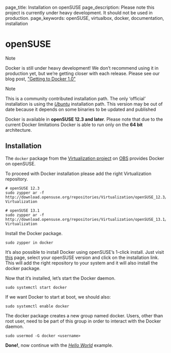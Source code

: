 page_title: Installation on openSUSE
page_description: Please note this project is currently under heavy development. It should not be used in production.
page_keywords: openSUSE, virtualbox, docker, documentation, installation

# openSUSE

Note

Docker is still under heavy development! We don’t recommend using it in
production yet, but we’re getting closer with each release. Please see
our blog post, ["Getting to Docker
1.0"](http://blog.docker.io/2013/08/getting-to-docker-1-0/)

Note

This is a community contributed installation path. The only ‘official’
installation is using the [*Ubuntu*](../ubuntulinux/#ubuntu-linux)
installation path. This version may be out of date because it depends on
some binaries to be updated and published

Docker is available in **openSUSE 12.3 and later**. Please note that due
to the current Docker limitations Docker is able to run only on the **64
bit** architecture.

## Installation

The `docker` package from the [Virtualization
project](https://build.opensuse.org/project/show/Virtualization) on
[OBS](https://build.opensuse.org/) provides Docker on openSUSE.

To proceed with Docker installation please add the right Virtualization
repository.

    # openSUSE 12.3
    sudo zypper ar -f http://download.opensuse.org/repositories/Virtualization/openSUSE_12.3/ Virtualization

    # openSUSE 13.1
    sudo zypper ar -f http://download.opensuse.org/repositories/Virtualization/openSUSE_13.1/ Virtualization

Install the Docker package.

    sudo zypper in docker

It’s also possible to install Docker using openSUSE’s 1-click install.
Just visit [this](http://software.opensuse.org/package/docker) page,
select your openSUSE version and click on the installation link. This
will add the right repository to your system and it will also install
the docker package.

Now that it’s installed, let’s start the Docker daemon.

    sudo systemctl start docker

If we want Docker to start at boot, we should also:

    sudo systemctl enable docker

The docker package creates a new group named docker. Users, other than
root user, need to be part of this group in order to interact with the
Docker daemon.

    sudo usermod -G docker <username>

**Done!**, now continue with the [*Hello
World*](../../examples/hello_world/#hello-world) example.
